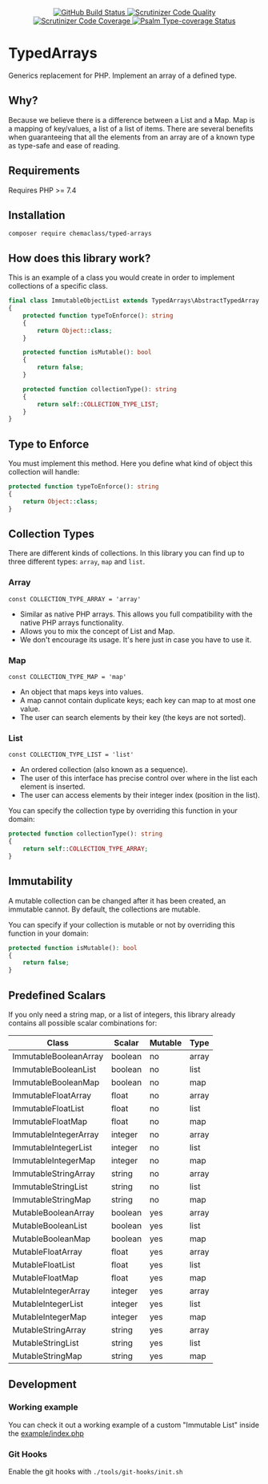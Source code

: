 <p align="center">
  <a href="https://github.com/chemaclass/typed-arrays/actions">
    <img src="https://github.com/chemaclass/typed-arrays/workflows/CI/badge.svg" alt="GitHub Build Status">
  </a>
  <a href="https://scrutinizer-ci.com/g/chemaclass/typed-arrays/?branch=master">
    <img src="https://scrutinizer-ci.com/g/chemaclass/typed-arrays/badges/quality-score.png?b=master" alt="Scrutinizer Code Quality">
  </a>
  <a href="https://scrutinizer-ci.com/g/chemaclass/typed-arrays/?branch=master">
    <img src="https://scrutinizer-ci.com/g/chemaclass/typed-arrays/badges/coverage.png?b=master" alt="Scrutinizer Code Coverage">
  </a>
  <a href="https://shepherd.dev/github/chemaclass/typed-arrays">
    <img src="https://shepherd.dev/github/chemaclass/typed-arrays/coverage.svg" alt="Psalm Type-coverage Status">
  </a>
</p>

# TypedArrays

Generics replacement for PHP. 
Implement an array of a defined type.

## Why? 

Because we believe there is a difference between a List and a Map.
Map is a mapping of key/values, a list of a list of items.
There are several benefits when guaranteeing that all the elements from an array are of a known type as type-safe and ease of reading.

## Requirements

Requires PHP >= 7.4

## Installation

```
composer require chemaclass/typed-arrays
```

## How does this library work?

This is an example of a class you would create in order to implement collections of a specific class.
```php
final class ImmutableObjectList extends TypedArrays\AbstractTypedArray
{
    protected function typeToEnforce(): string
    {
        return Object::class;
    }

    protected function isMutable(): bool
    {
        return false;
    }

    protected function collectionType(): string
    {
        return self::COLLECTION_TYPE_LIST;
    }
}
```

## Type to Enforce

You must implement this method. Here you define what kind of object this collection will handle:
```php
protected function typeToEnforce(): string
{
    return Object::class;
}
```

## Collection Types

There are different kinds of collections.
In this library you can find up to three different types: `array`, `map` and `list`.

### Array

`const COLLECTION_TYPE_ARRAY = 'array'`

- Similar as native PHP arrays. This allows you full compatibility with the native PHP arrays functionality.
- Allows you to mix the concept of List and Map.
- We don't encourage its usage. It's here just in case you have to use it.

### Map

`const COLLECTION_TYPE_MAP = 'map'`

- An object that maps keys into values.
- A map cannot contain duplicate keys; each key can map to at most one value.
- The user can search elements by their key (the keys are not sorted).

### List

`const COLLECTION_TYPE_LIST = 'list'`

- An ordered collection (also known as a sequence). 
- The user of this interface has precise control over where in the list each element is inserted. 
- The user can access elements by their integer index (position in the list).

You can specify the collection type by overriding this function in your domain:
```php
protected function collectionType(): string
{
    return self::COLLECTION_TYPE_ARRAY;
}
```

## Immutability

A mutable collection can be changed after it has been created, an immutable cannot. By default, the collections are mutable.

You can specify if your collection is mutable or not by overriding this function in your domain:
```php
protected function isMutable(): bool
{
    return false;
}
```

## Predefined Scalars

If you only need a string map, or a list of integers, this library already contains all possible scalar combinations for:

| Class                 | Scalar  | Mutable | Type  |
|-----------------------|---------|---------|-------|
| ImmutableBooleanArray | boolean | no      | array |
| ImmutableBooleanList  | boolean | no      | list  |
| ImmutableBooleanMap   | boolean | no      | map   |
| ImmutableFloatArray   | float   | no      | array |
| ImmutableFloatList    | float   | no      | list  |
| ImmutableFloatMap     | float   | no      | map   |
| ImmutableIntegerArray | integer | no      | array |
| ImmutableIntegerList  | integer | no      | list  |
| ImmutableIntegerMap   | integer | no      | map   |
| ImmutableStringArray  | string  | no      | array |
| ImmutableStringList   | string  | no      | list  |
| ImmutableStringMap    | string  | no      | map   |
| MutableBooleanArray   | boolean | yes     | array |
| MutableBooleanList    | boolean | yes     | list  |
| MutableBooleanMap     | boolean | yes     | map   |
| MutableFloatArray     | float   | yes     | array |
| MutableFloatList      | float   | yes     | list  |
| MutableFloatMap       | float   | yes     | map   |
| MutableIntegerArray   | integer | yes     | array |
| MutableIntegerList    | integer | yes     | list  |
| MutableIntegerMap     | integer | yes     | map   |
| MutableStringArray    | string  | yes     | array |
| MutableStringList     | string  | yes     | list  |
| MutableStringMap      | string  | yes     | map   |

## Development

### Working example

You can check it out a working example of a custom "Immutable List" inside the [example/index.php](example/index.php)

### Git Hooks

Enable the git hooks with `./tools/git-hooks/init.sh`
